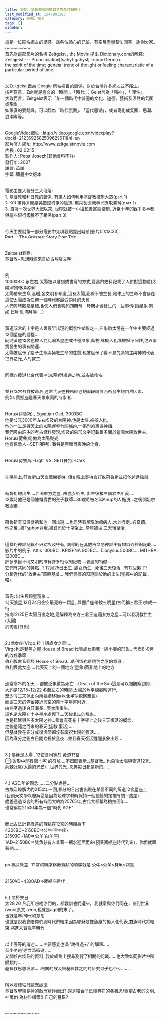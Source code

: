 ```yaml
---
title: 發問：基督教思想來自古埃及拜日教？
last_modified_at: 1547993183
category: 護教、福音
tags: []
sidebar: 
---
```


<p>這是一位匿名網友的疑惑。請各位熱心的兄姊，有空時盡量幫忙回答，謝謝大家。<br/><!--more-->～～～～～～<br/>首先對這部影片的名稱 Zeitgeist , the Movie 提出 Dictionary.com的解釋:<br/>Zeit·geist --- Pronunciation[tsahyt-gahyst] –noun German.<br/>the spirit of the time; general trend of thought or feeling characteristic of a particular period of time.<br/> <br/><br/>又Zeitgeist 因為 Google 同名欄目的關係，對於台灣許多網友並不陌生。<br/>按照原意，Zeit就是德文的「時間」、「時代」；Geist則為「精神」、「 理性」。<br/>大致而言，Zeitgeist表示「某一個時代中普遍的文化、道德、藝術及理性的氛圍或現象」，<br/>如果真的要翻譯，可以翻為「時代氛圍」、「當代思潮」，或者簡化成氛圍、思潮、浪潮等等。<br/> <br/><br/>GoogleVideo網址 : http://video.google.com/videoplay?docid=2123692582509629611&amp;hl=en<br/>影片官方網址: http://www.zeitgeistmovie.com<br/>片長 : 02:02:15<br/>製作人: Peter Joseph(其他資料不詳)<br/>發行年: 2007<br/>語言: 英語<br/>字幕 :簡體中文版本<br/> <br/><br/>電影主要大綱分三大段落:<br/>1. 基督教和拜日教的關係, 有錢人如何利用基督教控制大眾(part 1)<br/>2. 911 事件其實是美國銀行家的陰謀, 用來製造戰爭以謀取暴利(part 2)<br/>3. 自第一次世界大戰以來, 世界就被一小撮超級富豪控制, 近幾十年的戰爭多半都與這些銀行家脫不了關係(part 3)<br/> <br/><br/>今天主要就第一部分電影中幾項觀點提出疑惑(影片00:13:33):<br/>Part I : The Greatest Story Ever Told  <br/> <br/><br/>Zeitgeist觀點:<br/>基督教~思想淵源來自於古埃及文明<br/> <br/><br/>例:<br/>10000B.C.前左右,太陽被以雕刻或書寫的方式,豐富的史料記載了人們對這物體(太陽)的尊敬與崇拜. <br/>太陽帶來生命,溫暖,各文明都知道,沒有太陽,莊稼不會生長,地球上的生命不會存在.<br/>這使太陽成為任何一個時代都最受崇拜的天體.<br/>人們同時觀察星體,也使人們發現和預期每一時期才會發生的一些事情(指星象,例如:日月食,滿月等....).<br/> <br/><br/>黃道12宮的十字是人類最早出現的概念性塑像之一,它象徵太陽在一年中主要經過12個星座的過程....<br/>同時黃道12宮也被人們比喻為星座或各種形象,動物,或擬人化或被賦予個性,或與事實發生的事有關連..<br/>太陽被賦予了給予生命與拯救生命的性質,也被賦予了看不見的造物主與神的代表,世界之光,人的救主.<br/> <br/><br/>同樣的黃道12宮代表神(太陽)所經過之地,並各被命名.<br/> <br/><br/>並且12宮各自被命名,通常代表在神所經過的那段時間內所發生的自然因素.<br/>例如: 寶瓶座是春天帶來雨的持水者.<br/> <br/><br/>Horus(荷魯斯) , Egyptian God, 3000BC<br/>他是公元3000年左右埃及的太陽神.他是太陽,被擬人化.<br/>他的一生是與天上的太陽運轉有關係的,一系列的寓言神話.<br/>我們可由許多的考古資料發現,埃及的象形文字記載很多關於這個太陽救世主.<br/>Horus(荷魯斯)做為太陽與光<br/>他有個敵人--SET(賽特). 賽特是黑暗雨夜晚的化身.<br/> <br/><br/>Horus(荷魯斯)-Light  VS.   SET(賽特)-Dark<br/> <br/><br/>在隱喻上,荷魯斯白天會戰勝賽特, 但在晚上賽特會打敗荷魯斯並把他送進陰間.<br/> <br/><br/>荷魯斯的出生....伴著東方之星, 由處女所生, 出生後被三個君主所愛....<br/>12歲時他已是個慷慨濟世的孩子教師...30歲時被名叫Anup的人施洗...之後開始宗教服務..<br/> <br/><br/>荷魯斯有12個徒弟和他一同出遊....也同時有展現治癒病人,水上行走..的奇蹟..<br/>他之後..被Typhon背叛,被釘死於十字架上. 屍體被埋,三天後復活.<br/> <br/><br/>這樣的神話記載不只於埃及中有, 同樣的在其他古文明神話中有類似的神的記載....<br/>影片中的例子: Attis 1300BC..   KRISHNA 900BC... Dionysus 500BC.... MITHRA 1200BC....<br/>許多來自不同文明的神有許多相似的記載....普遍的特徵...<br/>它們有共同的特點...? 12月25日出生..處女所生...死後三天復活...有12個弟子?<br/>分析近代的"救世主"耶穌基督....我們同樣的知道關於他的出生(聖經中的記載..略)...<br/> <br/><br/>首先: 出生與觀星現象...<br/>1.)天狼星,12月24日夜空最亮的一顆星, 與獵戶座帶紋三明星(古代稱三君王)排成一行,<br/>指向12/25日太陽日出之地,這解釋為東方三君王追隨東方之星...可以發現救世主(太陽)<br/>於何處(日出)...<br/> <br/><br/>2.)處女座(Virgo,拉丁語處女之意)...<br/>Virgo也是麵包之屋 House of Bread.代表處女抱著一綑小麥的形象...代表8~9月的收成季節.<br/>伯利恆古音翻於  House of Bread...伯利恆也是麵包之屋的意思..<br/>伯利恆處女座....代表天上的一個地方(星象)而非地上的地方<br/> <br/><br/>通常寒冷的冬天....都被泛象徵為死亡....Death of the Sun這是可以被觀察到的...<br/>大約是12/15~12/22 冬至左右的時間,太陽於地平線觀察運行,<br/>至少有三天停止向南繼續移動(以北半球觀察而言)...<br/>而這三天的停留接近天空的南十字星座附近.<br/>由冬至過後白日漸長...表太陽重生.<br/>這也是太陽在十字星座處死了三天後重生的現象...<br/>也是耶穌與許多太陽之神...都會有死在十字架上之後三天復活的概念.<br/>之後是隨之而來的春天(拯救,復活)....<br/>但基督教在春分或復活節都沒有慶祝太陽的復活....<br/>因為春分之後白日開始長於黑夜...並且春天復活甦醒景象出現...<br/> <br/><br/>3.) 耶穌是太陽...12使徒同等於 黃道12宮 <br/>⊕(圓形中間有個十字)的符號....不單單表示...基督教...也象徵太陽與黃道12宮...<br/>荊棘冠冕(太陽的光芒)...世界的光..恩典每日都是新的......<br/> <br/><br/>4.) AGE.年的觀念......二分點歲差...<br/>   古埃及瞭解大約2150年一回,春分的日出會出現在某個不同的黃道12宮星座上<br/>   (目前天文學以瞭解這是因為地球字轉時保持一個緩慢的搖擺有關--歲差)<br/>  歲差通過12宮的所有時間大約為25765年,古代大都稱為柏拉圖年...<br/>也常稱每21500年為一個"時代 AGE"<br/><br/><br/>而此古法計算歲差的落點在12宮的時間為下<br/>4300BC~2150BC=&gt;公牛(金牛座) <br/>2150BC~1AD=&gt;公羊(白羊座)<br/>1AD~2150BC=&gt;雙魚必有人拿著一瓶水迎面而來(預表寶瓶座時代到來)，你們就跟著他......      <br/><br/><br/>ps.根據歲差...12宮的順序移動落點的順序就是 公牛&gt;公羊&gt;雙魚&gt;寶瓶<br/> <br/><br/>2150AD~4300AD=&gt;寶瓶座時代<br/> <br/> <br/>5.) 關於末日<br/>太28:20  凡我所吩咐你們的，都教訓他們遵守，我就常與你們同在，直到世界(word原文 aeon,也就是age)的末了。<br/>也就是年/時代的意思<br/>也就是說我會陪你們到時代的結束因為耶穌是雙魚座的擬人化代表,雙魚時代將結束,將進入寶瓶座時代<br/> <br/><br/>以上等等的論述.......主要感覺也滿 '說得過去' 的解釋.....<br/>至少勝過'達文西密碼'.....<br/>又關於古埃及的資料, 我於網路上搜尋瀏覽了相關的記載......也大致如同影片中所歸類的.....<br/>基督教思想淵源.....相關的埃及與基督教之間的研究似乎也不少.......<br/><br/><br/>所以若總結問題應該是;<br/>基督教聖經是神的啟示寫作而出?  還是結合了已經存在的各種思想(更古老的文明,神寓)作為材料構築出自己的體系?<br/><br/><br/>～～～～～～～～<br/></p>
